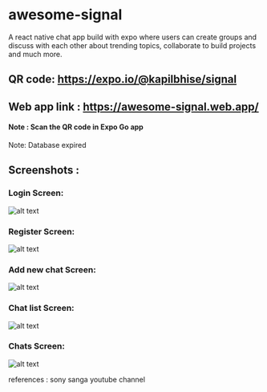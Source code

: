# awesome-signal

A react native chat app build with expo where users can create groups and discuss with each other about trending topics, collaborate to build projects and much more.

## QR code: https://expo.io/@kapilbhise/signal

## Web app link : https://awesome-signal.web.app/

#### Note : Scan the QR code in Expo Go app
Note: Database expired
## Screenshots :

### Login Screen:

![alt text](https://github.com/kapilbhise/awesome-signal/blob/main/screenshots/Screenshot_2021-06-10-18-03-01-112_host.exp.exponent.jpg?raw=true)

### Register Screen:

![alt text](https://github.com/kapilbhise/awesome-signal/blob/main/screenshots/Screenshot_2021-06-10-18-03-06-984_host.exp.exponent.jpg?raw=true)

### Add new chat Screen:

![alt text](https://github.com/kapilbhise/awesome-signal/blob/main/screenshots/Screenshot_2021-06-10-18-59-01-940_host.exp.exponent.jpg?raw=true)

### Chat list Screen:

![alt text](https://github.com/kapilbhise/awesome-signal/blob/main/screenshots/Screenshot_2021-06-10-18-02-13-658_host.exp.exponent.jpg?raw=true)

### Chats Screen:

![alt text](https://github.com/kapilbhise/awesome-signal/blob/main/screenshots/Screenshot_2021-06-10-18-02-06-850_host.exp.exponent.jpg?raw=true)

references : sony sanga youtube channel
